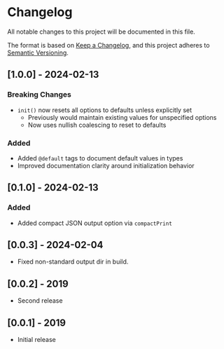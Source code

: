 # Changelog

All notable changes to this project will be documented in this file.

The format is based on [Keep a Changelog](https://keepachangelog.com/en/1.0.0/),
and this project adheres to [Semantic Versioning](https://semver.org/spec/v2.0.0.html).

## [1.0.0] - 2024-02-13

### Breaking Changes

- `init()` now resets all options to defaults unless explicitly set
  - Previously would maintain existing values for unspecified options
  - Now uses nullish coalescing to reset to defaults

### Added

- Added `@default` tags to document default values in types
- Improved documentation clarity around initialization behavior

## [0.1.0] - 2024-02-13

### Added

- Added compact JSON output option via `compactPrint`

## [0.0.3] - 2024-02-04

- Fixed non-standard output dir in build.

## [0.0.2] - 2019

- Second release

## [0.0.1] - 2019

- Initial release
